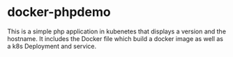# docker-phpdemo

This is a simple php application in kubenetes that displays a version and the hostname. It includes the Docker file which build a docker image as well as a k8s Deployment and service. 
